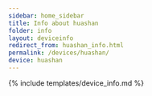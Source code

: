 ```yaml
---
sidebar: home_sidebar
title: Info about huashan
folder: info
layout: deviceinfo
redirect_from: huashan_info.html
permalink: /devices/huashan/
device: huashan
---
```

{% include templates/device_info.md %}
